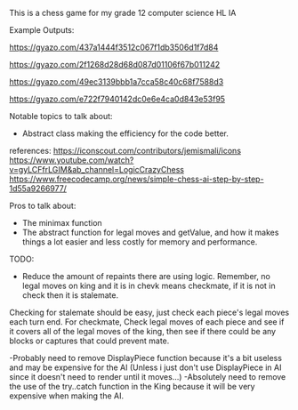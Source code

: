 This is a chess game for my grade 12 computer science HL IA

Example Outputs:

https://gyazo.com/437a1444f3512c067f1db3506d1f7d84

https://gyazo.com/2f1268d28d68d087d01106f67b011242

https://gyazo.com/49ec3139bbb1a7cca58c40c68f7588d3

https://gyazo.com/e722f7940142dc0e6e4ca0d843e53f95

Notable topics to talk about:
- Abstract class making the efficiency for the code better.

references:
https://iconscout.com/contributors/jemismali/icons
https://www.youtube.com/watch?v=gyLCFfrLGIM&ab_channel=LogicCrazyChess
https://www.freecodecamp.org/news/simple-chess-ai-step-by-step-1d55a9266977/


Pros to talk about:
- The minimax function
- The abstract function for legal moves and getValue, and how it makes things a lot easier and less costly for memory and performance.

TODO:
- Reduce the amount of repaints there are using logic.
Remember, no legal moves on king and it is in chevk means checkmate, if it is not in check then it is stalemate.

Checking for stalemate should be easy, just check each piece's legal moves each turn end.
For checkmate, Check legal moves of each piece and see if it covers all of the legal moves of the king, then see if there could be any blocks or captures that could prevent mate.

-Probably need to remove DisplayPiece function because it's a bit useless and may be expensive for the AI (Unless i just don't use DisplayPiece in AI since it doesn't need to render until it moves...)
-Absolutely need to remove the use of the try..catch function in the King because it will be very expensive when making the AI.
